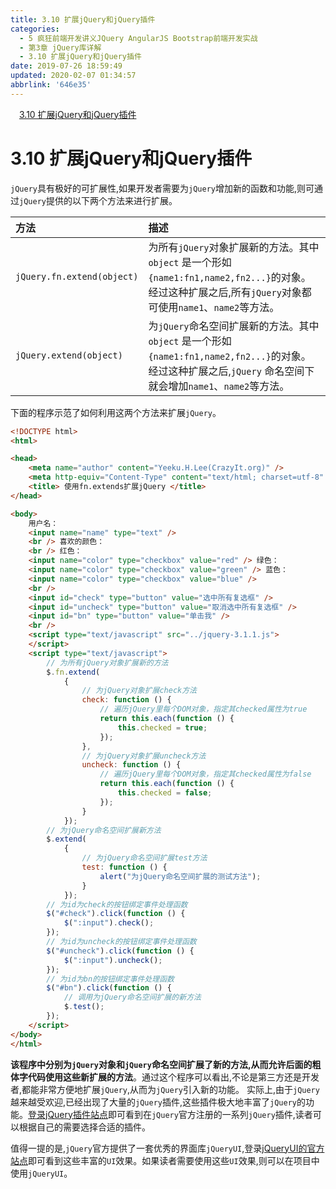 ```yaml
---
title: 3.10 扩展jQuery和jQuery插件
categories: 
  - 5 疯狂前端开发讲义JQuery AngularJS Bootstrap前端开发实战
  - 第3章 jQuery库详解
  - 3.10 扩展jQuery和jQuery插件
date: 2019-07-26 18:59:49
updated: 2020-02-07 01:34:57
abbrlink: '646e35'
---
```

<div id='my_toc'><a href="/JavaReadingNotes/646e35/#3-10-扩展jQuery和jQuery插件" class="header_1">3.10 扩展jQuery和jQuery插件</a>&nbsp;<br></div>
<style>.header_1{margin-left: 1em;}.header_2{margin-left: 2em;}.header_3{margin-left: 3em;}.header_4{margin-left: 4em;}.header_5{margin-left: 5em;}.header_6{margin-left: 6em;}</style>
<!--more-->
<script>if (navigator.platform.search('arm')==-1){document.getElementById('my_toc').style.display = 'none';}var e,p = document.getElementsByTagName('p');while (p.length>0) {e = p[0];e.parentElement.removeChild(e);}</script>

<!--end-->
<!--SSTStart-->
# 3.10 扩展jQuery和jQuery插件 #
`jQuery`具有极好的可扩展性,如果开发者需要为`jQuery`增加新的函数和功能,则可通过`jQuery`提供的以下两个方法来进行扩展。

|方法|描述|
|:---|:---|
|`jQuery.fn.extend(object)`|为所有`jQuery`对象扩展新的方法。其中`object` 是一个形如`{name1:fn1,name2,fn2...}`的对象。经过这种扩展之后,所有`jQuery`对象都可使用`name1`、`name2`等方法。|
|`jQuery.extend(object)`|为`jQuery`命名空间扩展新的方法。其中`object` 是一个形如`{name1:fn1,name2,fn2...}`的对象。经过这种扩展之后,`jQuery` 命名空间下就会增加`name1`、`name2`等方法。|

下面的程序示范了如何利用这两个方法来扩展`jQuery`。
```html
<!DOCTYPE html>
<html>

<head>
    <meta name="author" content="Yeeku.H.Lee(CrazyIt.org)" />
    <meta http-equiv="Content-Type" content="text/html; charset=utf-8" />
    <title> 使用fn.extends扩展jQuery </title>
</head>

<body>
    用户名：
    <input name="name" type="text" />
    <br /> 喜欢的颜色：
    <br /> 红色：
    <input name="color" type="checkbox" value="red" /> 绿色：
    <input name="color" type="checkbox" value="green" /> 蓝色：
    <input name="color" type="checkbox" value="blue" />
    <br />
    <input id="check" type="button" value="选中所有复选框" />
    <input id="uncheck" type="button" value="取消选中所有复选框" />
    <input id="bn" type="button" value="单击我" />
    <br />
    <script type="text/javascript" src="../jquery-3.1.1.js">
    </script>
    <script type="text/javascript">
        // 为所有jQuery对象扩展新的方法
        $.fn.extend(
            {
                // 为jQuery对象扩展check方法
                check: function () {
                    // 遍历jQuery里每个DOM对象，指定其checked属性为true
                    return this.each(function () {
                        this.checked = true;
                    });
                },
                // 为jQuery对象扩展uncheck方法
                uncheck: function () {
                    // 遍历jQuery里每个DOM对象，指定其checked属性为false
                    return this.each(function () {
                        this.checked = false;
                    });
                }
            });
        // 为jQuery命名空间扩展新方法
        $.extend(
            {
                // 为jQuery命名空间扩展test方法
                test: function () {
                    alert("为jQuery命名空间扩展的测试方法");
                }
            });
        // 为id为check的按钮绑定事件处理函数
        $("#check").click(function () {
            $(":input").check();
        });
        // 为id为uncheck的按钮绑定事件处理函数
        $("#uncheck").click(function () {
            $(":input").uncheck();
        });
        // 为id为bn的按钮绑定事件处理函数
        $("#bn").click(function () {
            // 调用为jQuery命名空间扩展的新方法
            $.test();
        });
    </script>
</body>
</html>
```
**该程序中分别为`jQuery`对象和`jQuery`命名空间扩展了新的方法,从而允许后面的粗体字代码使用这些新扩展的方法**。通过这个程序可以看出,不论是第三方还是开发者,都能非常方便地扩展`jQuery`,从而为`jQuery`引入新的功能。
实际上,由于`jQuery`越来越受欢迎,已经出现了大量的`jQuery`插件,这些插件极大地丰富了`jQuery`的功能。[登录jQuery插件站点](http://plugins.jquery.com)即可看到在`jQuery`官方注册的一系列`jQuery`插件,读者可以根据自己的需要选择合适的插件。
<!--replace:jQueryUI=j Query UI-->
值得一提的是,`jQuery`官方提供了一套优秀的界面库`jQueryUI`,登录[jQueryUI的官方站点](http://ui.jquery.com/)即可看到这些丰富的`UI`效果。如果读者需要使用这些`UI`效果,则可以在项目中使用`jQueryUI`。
<!--SSTStop-->

